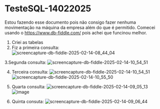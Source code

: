 # TesteSQL-14022025
Estou fazendo esse documento pois não consigo fazer nenhuma movimentação na máquina da empresa além do que é permitido.
Comecei usando o https://www.db-fiddle.com/ pois achei que funcinou melhor.
1. Criei as tabelas
2. Fiz a primeira consulta:
  ![screencapture-db-fiddle-2025-02-14-08_44_04](https://github.com/user-attachments/assets/4d1b08df-9b9c-4ad2-bdc9-dc973b66c2e4)

3.Segunda consulta:
 ![screencapture-db-fiddle-2025-02-14-10_54_51](https://github.com/user-attachments/assets/b72603bd-87fe-409c-8be0-dfb9b6c5329c)

4. Terceira consulta:
   ![screencapture-db-fiddle-2025-02-14-10_54_51](https://github.com/user-attachments/assets/777fdb73-e9c9-43f2-95c8-201971ab3959)
   ![screencapture-db-fiddle-2025-02-14-10_55_50](https://github.com/user-attachments/assets/babe2a8c-c56a-4624-ad9c-959672c5fa30)

   
6. Quarta consulta:
   ![screencapture-db-fiddle-2025-02-14-09_05_13](https://github.com/user-attachments/assets/ea406926-011a-49d9-aaa9-c03b17b6117b)
   ![image](https://github.com/user-attachments/assets/820bf892-22a1-49c1-8bf0-0841cd695baf)

7. Quinta consuta:
![screencapture-db-fiddle-2025-02-14-09_06_44](https://github.com/user-attachments/assets/1adbfd7f-9d79-456b-b8f0-471708d619f0)

